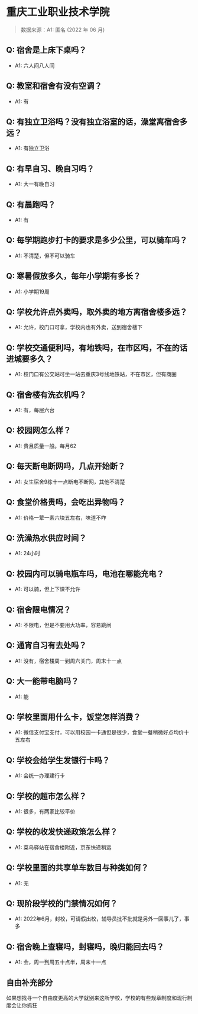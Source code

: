 # 重庆工业职业技术学院

> 数据来源：A1: 匿名 (2022 年 06 月)

## Q: 宿舍是上床下桌吗？

- A1: 六人间八人间

## Q: 教室和宿舍有没有空调？

- A1: 有

## Q: 有独立卫浴吗？没有独立浴室的话，澡堂离宿舍多远？

- A1: 有独立卫浴

## Q: 有早自习、晚自习吗？

- A1: 大一有晚自习

## Q: 有晨跑吗？

- A1: 有

## Q: 每学期跑步打卡的要求是多少公里，可以骑车吗？

- A1: 不清楚，但不可以骑车

## Q: 寒暑假放多久，每年小学期有多长？

- A1: 小学期19周

## Q: 学校允许点外卖吗，取外卖的地方离宿舍楼多远？

- A1: 允许，校门口可拿，学校内也有外卖，送到宿舍楼下

## Q: 学校交通便利吗，有地铁吗，在市区吗，不在的话进城要多久？

- A1: 校门口有公交站可坐一站去重庆3号线地铁站，不在市区，但有商圈

## Q: 宿舍楼有洗衣机吗？

- A1: 有，每层六台

## Q: 校园网怎么样？

- A1: 贵且质量一般。每月62

## Q: 每天断电断网吗，几点开始断？

- A1: 女生宿舍9栋十一点断电不断网，其他不清楚

## Q: 食堂价格贵吗，会吃出异物吗？

- A1: 价格一荤一素六块五左右，味道不咋

## Q: 洗澡热水供应时间？

- A1: 24小时

## Q: 校园内可以骑电瓶车吗，电池在哪能充电？

- A1: 可以骑，但上下课不允许

## Q: 宿舍限电情况？

- A1: 不限电，但是不要用大功率，容易跳闸

## Q: 通宵自习有去处吗？

- A1: 没有，宿舍楼周一到周六关门，周末十一点

## Q: 大一能带电脑吗？

- A1: 能

## Q: 学校里面用什么卡，饭堂怎样消费？

- A1: 微信支付宝支付，可以用校园一卡通但是很少，食堂一餐稍微好点均价十五左右

## Q: 学校会给学生发银行卡吗？

- A1: 会统一办理建行卡

## Q: 学校的超市怎么样？

- A1: 很多，有两家比较平价

## Q: 学校的收发快递政策怎么样？

- A1: 菜鸟驿站在宿舍楼附近，京东快递稍远

## Q: 学校里面的共享单车数目与种类如何？

- A1: 无

## Q: 现阶段学校的门禁情况如何？

- A1: 2022年6月，封校，可请假出校，辅导员批不批就是另外一回事儿了，事多

## Q: 宿舍晚上查寝吗，封寝吗，晚归能回去吗？

- A1: 会，周一到周五十点半，周末十一点

## 自由补充部分

如果想找寻一个自由度更高的大学就别来这所学校，学校的有些规章制度和现行制度会让你抓狂